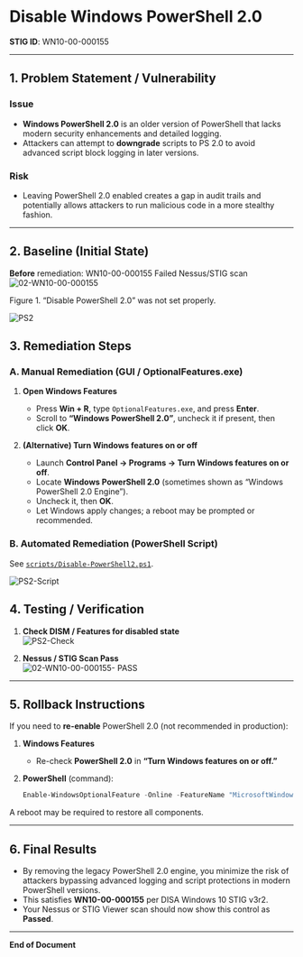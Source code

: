 # Disable Windows PowerShell 2.0
**STIG ID**: WN10-00-000155

---

## 1. Problem Statement / Vulnerability

### Issue
- **Windows PowerShell 2.0** is an older version of PowerShell that lacks modern security enhancements and detailed logging.
- Attackers can attempt to **downgrade** scripts to PS 2.0 to avoid advanced script block logging in later versions.

### Risk
- Leaving PowerShell 2.0 enabled creates a gap in audit trails and potentially allows attackers to run malicious code in a more stealthy fashion.

---

## 2. Baseline (Initial State)

**Before** remediation: WN10-00-000155 Failed Nessus/STIG scan
![02-WN10-00-000155](https://github.com/user-attachments/assets/46712e0f-c6be-4ab2-a7fb-4437a7152833)

Figure 1. “Disable PowerShell 2.0” was not set properly.

![PS2](https://github.com/user-attachments/assets/c56bfc48-ccfa-46ec-918b-b9a9b1e958de)

## 3. Remediation Steps

### A. Manual Remediation (GUI / OptionalFeatures.exe)

1. **Open Windows Features**  
   - Press **Win + R**, type `OptionalFeatures.exe`, and press **Enter**.  
   - Scroll to **“Windows PowerShell 2.0”**, uncheck it if present, then click **OK**.

2. **(Alternative) Turn Windows features on or off**  
   - Launch **Control Panel → Programs → Turn Windows features on or off**.  
   - Locate **Windows PowerShell 2.0** (sometimes shown as “Windows PowerShell 2.0 Engine”).  
   - Uncheck it, then **OK**.  
   - Let Windows apply changes; a reboot may be prompted or recommended.

### B. Automated Remediation (PowerShell Script)

See [`scripts/Disable-PowerShell2.ps1`](../scripts/Disable-PowerShell2.ps1).

![PS2-Script](https://github.com/user-attachments/assets/9503630a-2d34-425e-bd3d-47d9558bc657)

## 4. Testing / Verification

1. **Check DISM / Features for disabled state**  
  ![PS2-Check](https://github.com/user-attachments/assets/f0a17e2a-5927-4e01-afc0-f3ae10833c73)


2. **Nessus / STIG Scan Pass**  
  ![02-WN10-00-000155- PASS](https://github.com/user-attachments/assets/04fa5d43-43c4-4a2c-a346-4ceb653789e5)

---

## 5. Rollback Instructions

If you need to **re-enable** PowerShell 2.0 (not recommended in production):

1. **Windows Features**  
   - Re-check **PowerShell 2.0** in **“Turn Windows features on or off.”**

2. **PowerShell** (command):
   ```powershell
   Enable-WindowsOptionalFeature -Online -FeatureName "MicrosoftWindowsPowerShellV2Root"
   ```

A reboot may be required to restore all components.

---

## 6. Final Results

- By removing the legacy PowerShell 2.0 engine, you minimize the risk of attackers bypassing advanced logging and script protections in modern PowerShell versions.
- This satisfies **WN10-00-000155** per DISA Windows 10 STIG v3r2.
- Your Nessus or STIG Viewer scan should now show this control as **Passed**.

---

**End of Document**
